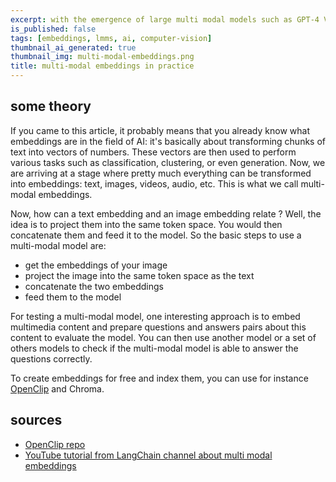 ```yaml
---
excerpt: with the emergence of large multi modal models such as GPT-4 Vision or Gemini, which has multi-modality as its core, and also other open-source multi-modal models like Llava, it is important to understand how to use these models in practice. In this post, we will explore how  to do that
is_published: false
tags: [embeddings, lmms, ai, computer-vision]
thumbnail_ai_generated: true
thumbnail_img: multi-modal-embeddings.png
title: multi-modal embeddings in practice
---
```


## some theory

If you came to this article, it probably means that you already know what embeddings are in the field of AI: it's basically about transforming chunks of text into vectors of numbers. These vectors are then used to perform various tasks such as classification, clustering, or even generation. Now, we are arriving at a stage where pretty much everything can be transformed into embeddings: text, images, videos, audio, etc. This is what we call multi-modal embeddings.

Now, how can a text embedding and an image embedding relate ? Well, the idea is to project them into the same token space. You would then concatenate them and feed it to the model. So the basic steps to use a multi-modal model are:

- get the embeddings of your image
- project the image into the same token space as the text
- concatenate the two embeddings
- feed them to the model

For testing a multi-modal model, one interesting approach is to embed multimedia content and prepare questions and answers pairs about this content to evaluate the model. You can then use another model or a set of others models to check if the multi-modal model is able to answer the questions correctly.

To create embeddings for free and index them, you can use for instance [OpenClip](https://github.com/mlfoundations/open_clip) and Chroma.

<!-- TODO -->

## sources

- [OpenClip repo](https://github.com/mlfoundations/open_clip)
- [YouTube tutorial from LangChain channel about multi modal embeddings](https://www.youtube.com/watch?v=28lC4fqukoc)